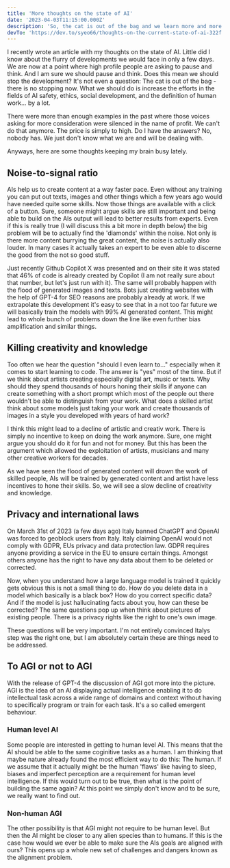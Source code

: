 ```yaml
---
title: 'More thoughts on the state of AI'
date: '2023-04-03T11:15:00.000Z'
description: 'So, the cat is out of the bag and we learn more and more. But still we do not know where everything will lead to.'
devTo: 'https://dev.to/syeo66/thoughts-on-the-current-state-of-ai-322f'
---
```


I recently wrote an article with my thoughts on the state of AI. Little did I know about the flurry of developments we would face in only a few days. We are now at a point where high profile people are asking to pause and think. And I am sure we should pause and think. Does this mean we should stop the development? It's not even a question: The cat is out of the bag - there is no stopping now. What we should do is increase the efforts in the fields of AI safety, ethics, social development, and the definition of human work... by a lot.

There were more than enough examples in the past where those voices asking for more consideration were silenced in the name of profit. We can't do that anymore. The price is simply to high. Do I have the answers? No, nobody has. We just don't know what we are and will be dealing with.

Anyways, here are some thoughts keeping my brain busy lately.

## Noise-to-signal ratio

AIs help us to create content at a way faster pace. Even without any training you can put out texts, images and other things which a few years ago would have needed quite some skills. Now those things are available with a click of a button. Sure, someone might argue skills are still important and being able to build on the AIs output will lead to better results from experts. Even if this is really true (I will discuss this a bit more in depth below) the big problem will be to actually find the 'diamonds' within the noise. Not only is there more content burrying the great content, the noise is actually also louder. In many cases it actually takes an expert to be even able to discerne the good from the not so good stuff.

Just recently Github Copilot X was presented and on their site it was stated that 46% of code is already created by Copilot (I am not really sure about that number, but let's just run with it). The same will probably happen with the flood of generated images and texts. Bots just creating websites with the help of GPT-4 for SEO reasons are probably already at work. If we extrapolate this development it's easy to see that in a not too far future we will basically train the models with 99% AI generated content. This might lead to whole bunch of problems down the line like even further bias amplification and similar things.

## Killing creativity and knowledge

Too often we hear the question "should I even learn to..." especially when it comes to start learning to code. The answer is "yes" most of the time. But if we think about artists creating especially digital art, music or texts. Why should they spend thousands of hours honing their skills if anyone can create something with a short prompt which most of the people out there wouldn't be able to distinguish from your work. What does a skilled artist think about some models just taking your work and create thousands of images in a style you developed with years of hard work?

I think this might lead to a decline of artistic and creativ work. There is simply no incentive to keep on doing the work anymore. Sure, one might argue you should do it for fun and not for money. But this has been the argument which allowed the exploitation of artists, musicians and many other creative workers for decades.

As we have seen the flood of generated content will drown the work of skilled people, AIs will be trained by generated content and artist have less incentives to hone their skills. So, we will see a slow decline of creativity and knowledge.

## Privacy and international laws

On March 31st of 2023 (a few days ago) Italy banned ChatGPT and OpenAI was forced to geoblock users from Italy. Italy claiming OpenAI would not comply with GDPR, EUs privacy and data protection law. GDPR requires anyone providing a service in the EU to ensure certain things. Amongst others anyone has the right to have any data about them to be deleted or corrected. 

Now, when you understand how a large language model is trained it quickly gets obvious this is not a small thing to do. How do you delete data in a model which basically is a black box? How do you correct specific data? And if the model is just hallucinating facts about you, how can these be corrected? The same questions pop up when think about pictures of existing people. There is a privacy rights like the right to one's own image.

These questions will be very important. I'm not entirely convinced Italys step was the right one, but I am absolutely certain these are things need to be addressed.

## To AGI or not to AGI

With the release of GPT-4 the discussion of AGI got more into the picture. AGI is the idea of an AI displaying actual intelligence enabling it to do intellectual task across a wide range of domains and context without having to specifically program or train for each task. It's a so called emergent behaviour. 

### Human level AI

Some people are interested in getting to human level AI. This means that the AI should be able to the same coginitive tasks as a human. I am thinking that maybe nature already found the most efficient way to do this: The human. If we assume that it actually might be the human 'flaws' like having to sleep, biases and imperfect perception are a requirement for human level intelligence. If this would turn out to be true, then what is the point of building the same again? At this point we simply don't know and to be sure, we really want to find out.

### Non-human AGI

The other possibility is that AGI might not require to be human level. But then the AI might be closer to any alien species than to humans. If this is the case how would we ever be able to make sure the AIs goals are aligned with ours? This opens up a whole new set of challenges and dangers known as the alignment problem.

